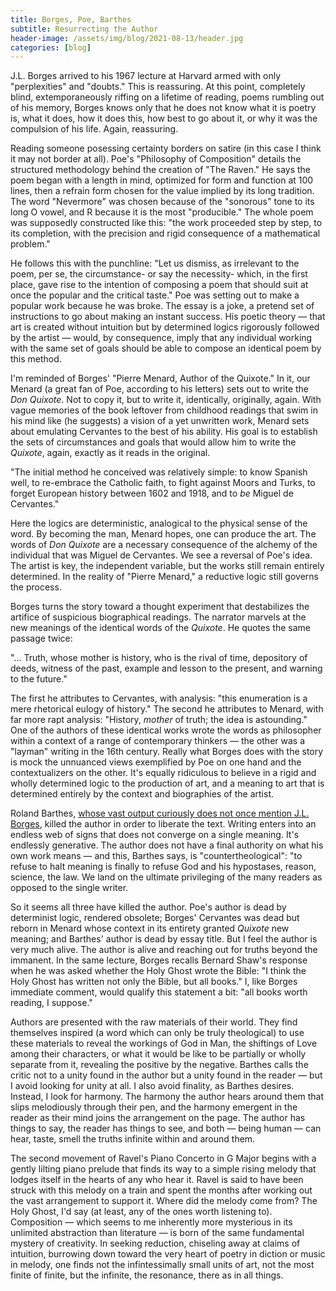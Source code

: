 ```yaml
---
title: Borges, Poe, Barthes
subtitle: Resurrecting the Author
header-image: /assets/img/blog/2021-08-13/header.jpg
categories: [blog]
---
```




J.L. Borges arrived to his 1967 lecture at Harvard armed with only "perplexities" and "doubts." This is reassuring. At this point, completely blind, extemporaneously riffing on a lifetime of reading, poems rumbling out of his memory, Borges knows only that he does not know what it is poetry is, what it does, how it does this, how best to go about it, or why it was the compulsion of his life. Again, reassuring.

Reading someone posessing certainty borders on satire (in this case I think it may not border at all). Poe's "Philosophy of Composition" details the structured methodology behind the creation of "The Raven." He says the poem began with a length in mind, optimized for form and function at 100 lines, then a refrain form chosen for the value implied by its long tradition. The word "Nevermore" was chosen because of the "sonorous" tone to its long O vowel, and R because it is the most "producible." The whole poem was supposedly constructed like this: "the work proceeded step by step, to its completion, with the precision and rigid consequence of a mathematical problem."

He follows this with the punchline: "Let us dismiss, as irrelevant to the poem, per se, the circumstance- or say the necessity- which, in the first place, gave rise to the intention of composing a poem that should suit at once the popular and the critical taste." Poe was setting out to make a popular work because he was broke. The essay is a joke, a pretend set of instructions to go about making an instant success. His poetic theory — that art is created without intuition but by determined logics rigorously followed by the artist — would, by consequence, imply that any individual working with the same set of goals should be able to compose an identical poem by this method.

I'm reminded of Borges' "Pierre Menard, Author of the Quixote." In it, our Menard (a great fan of Poe, according to his letters) sets out to write the _Don Quixote_. Not to copy it, but to write it, identically, originally, again. With vague memories of the book leftover from childhood readings that swim in his mind like (he suggests) a vision of a yet unwritten work, Menard sets about emulating Cervantes to the best of his ability. His goal is to establish the sets of circumstances and goals that would allow him to write the _Quixote_, again, exactly as it reads in the original.

"The initial method he conceived was relatively simple: to know Spanish well, to re-embrace the Catholic faith, to fight against Moors and Turks, to forget European history between 1602 and 1918, and to _be_ Miguel de Cervantes."

Here the logics are deterministic, analogical to the physical sense of the word. By becoming the man, Menard hopes, one can produce the art. The words of _Don Quixote_ are a necessary consequence of the alchemy of the individual that was Miguel de Cervantes. We see a reversal of Poe's idea. The artist is key, the independent variable, but the works still remain entirely determined. In the reality of "Pierre Menard," a reductive logic still governs the process.

Borges turns the story toward a thought experiment that destabilizes the artifice of suspicious biographical readings. The narrator marvels at the new meanings of the identical words of the _Quixote_. He quotes the same passage twice:

"... Truth, whose mother is history, who is the rival of time, depository of deeds, witness of the past, example and lesson to the present, and warning to the future."

The first he attributes to Cervantes, with analysis: "this enumeration is a mere rhetorical eulogy of history." The second he attributes to Menard, with far more rapt analysis: "History, _mother_ of truth; the idea is astounding." One of the authors of these identical works wrote the words as philosopher within a context of a range of contemporary thinkers — the other was a "layman" writing in the 16th century. Really what Borges does with the story is mock the unnuanced views exemplified by Poe on one hand and the contextualizers on the other. It's equally ridiculous to believe in a rigid and wholly determined logic to the production of art, and a meaning to art that is determined entirely by the context and biographies of the artist.

Roland Barthes, [whose vast output curiously does not once mention J.L. Borges](https://www.jstor.org/stable/24881499), killed the author in order to liberate the text. Writing enters into an endless web of signs that does not converge on a single meaning. It's endlessly generative. The author does not have a final authority on what his own work means — and this, Barthes says, is "countertheological": "to refuse to halt meaning is finally to refuse God and his hypostases, reason, science, the law. We land on the ultimate privileging of the many readers as opposed to the single writer.

So it seems all three have killed the author. Poe's author is dead by determinist logic, rendered obsolete; Borges' Cervantes was dead but reborn in Menard whose context in its entirety granted _Quixote_ new meaning; and Barthes' author is dead by essay title. But I feel the author is very much alive. The author is alive and reaching out for truths beyond the immanent. In the same lecture, Borges recalls Bernard Shaw's response when he was asked whether the Holy Ghost wrote the Bible: "I think the Holy Ghost has written not only the Bible, but all books." I, like Borges immediate comment, would qualify this statement a bit: "all books worth reading, I suppose."

Authors are presented with the raw materials of their world. They find themselves inspired (a word which can only be truly theological) to use these materials to reveal the workings of God in Man, the shiftings of Love among their characters, or what it would be like to be partially or wholly separate from it, revealing the positive by the negative. Barthes calls the critic not to a unity found in the author but a unity found in the reader — but I avoid looking for unity at all. I also avoid finality, as Barthes desires. Instead, I look for harmony. The harmony the author hears around them that slips melodiously through their pen, and the harmony emergent in the reader as their mind joins the arrangement on the page. The author has things to say, the reader has things to see, and both — being human — can hear, taste, smell the truths infinite within and around them.

The second movement of Ravel's Piano Concerto in G Major begins with a gently lilting piano prelude that finds its way to a simple rising melody that lodges itself in the hearts of any who hear it. Ravel is said to have been struck with this melody on a train and spent the months after working out the vast arrangement to support it. Where did the melody come from? The Holy Ghost, I'd say (at least, any of the ones worth listening to). Composition — which seems to me inherently more mysterious in its unlimited abstraction than literature — is born of the same fundamental mystery of creativity. In seeking reduction, chiseling away at claims of intuition, burrowing down toward the very heart of poetry in diction or music in melody, one finds not the infintessimally small units of art, not the most finite of finite, but the infinite, the resonance, there as in all things.